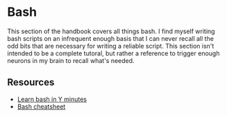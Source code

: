 # Bash

This section of the handbook covers all things bash. I find myself writing bash
scripts on an infrequent enough basis that I can never recall all the odd bits
that are necessary for writing a reliable script. This section isn't intended to
be a complete tutoral, but rather a reference to trigger enough neurons in my
brain to recall what's needed.

## Resources

- [Learn bash in Y minutes][01]
- [Bash cheatsheet][02]

[01]: https://learnxinyminutes.com/docs/bash/
[02]: https://devhints.io/bash
